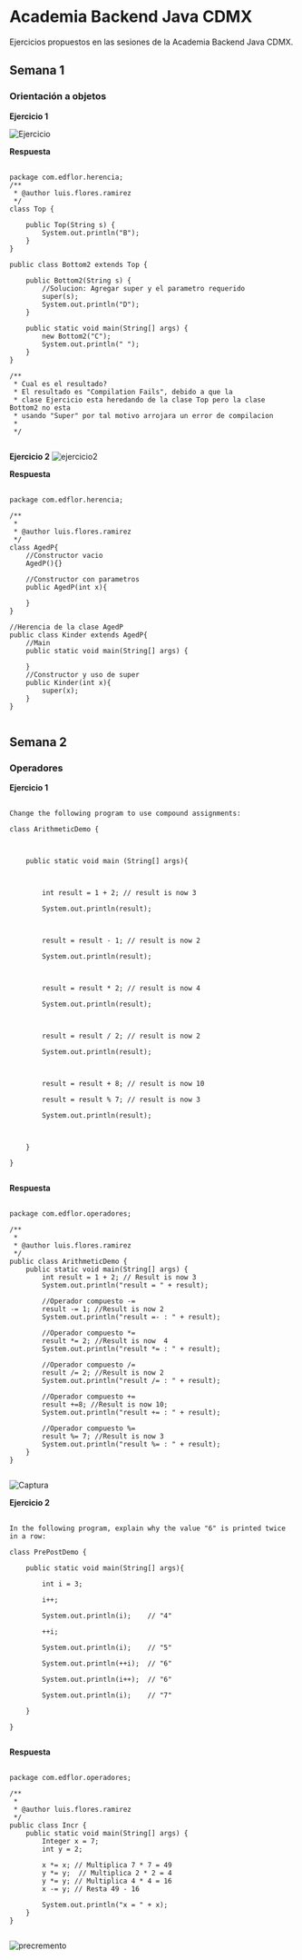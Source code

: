 # Academia Backend Java CDMX 
Ejercicios propuestos en las sesiones de la Academia Backend Java CDMX.

## Semana 1
### Orientación a objetos
**Ejercicio 1**

![Ejercicio](https://res.cloudinary.com/dvhl6xkqf/image/upload/v1627869371/Academia-Java.-CDMX/Ejercicios%20Academia-Java-CDMX/image001_t07ctl.png)

**Respuesta**
<pre>
    <code>
package com.edflor.herencia;
/**
 * @author luis.flores.ramirez
 */
class Top {

    public Top(String s) {
        System.out.println("B");
    }
}

public class Bottom2 extends Top {

    public Bottom2(String s) {
        //Solucion: Agregar super y el parametro requerido
        super(s);
        System.out.println("D");
    }

    public static void main(String[] args) {
        new Bottom2("C");
        System.out.println(" ");
    }
}

/**
 * Cual es el resultado?
 * El resultado es "Compilation Fails", debido a que la
 * clase Ejercicio esta heredando de la clase Top pero la clase Bottom2 no esta
 * usando "Super" por tal motivo arrojara un error de compilacion
 *
 */
    </code>
</pre>

**Ejercicio 2**
![ejercicio2](https://res.cloudinary.com/dvhl6xkqf/image/upload/v1627576234/Academia-Java.-CDMX/Ejercicios%20Academia-Java-CDMX/ejercicio2Herencia_btbiwb.png)

**Respuesta**
<pre>
    <code>
package com.edflor.herencia;

/**
 *
 * @author luis.flores.ramirez
 */
class AgedP{
    //Constructor vacio
    AgedP(){}
    
    //Constructor con parametros
    public AgedP(int x){
        
    }
}

//Herencia de la clase AgedP
public class Kinder extends AgedP{
    //Main
    public static void main(String[] args) {
        
    }
    //Constructor y uso de super
    public Kinder(int x){
        super(x);    
    }
}
    </code>
</pre>

## Semana 2
### Operadores
**Ejercicio 1**
<pre>
    <code>
Change the following program to use compound assignments:

class ArithmeticDemo {

 

    public static void main (String[] args){

         

        int result = 1 + 2; // result is now 3

        System.out.println(result);

 

        result = result - 1; // result is now 2

        System.out.println(result);

 

        result = result * 2; // result is now 4

        System.out.println(result);

 

        result = result / 2; // result is now 2

        System.out.println(result);

 

        result = result + 8; // result is now 10

        result = result % 7; // result is now 3

        System.out.println(result);

 

    }

}
    </code>
</pre>

**Respuesta**
<pre>
    <code>
package com.edflor.operadores;

/**
 *
 * @author luis.flores.ramirez
 */
public class ArithmeticDemo {
    public static void main(String[] args) {
        int result = 1 + 2; // Result is now 3
        System.out.println("result = " + result);
        
        //Operador compuesto -=
        result -= 1; //Result is now 2
        System.out.println("result =- : " + result);
        
        //Operador compuesto *=
        result *= 2; //Result is now  4
        System.out.println("result *= : " + result);
        
        //Operador compuesto /= 
        result /= 2; //Result is now 2
        System.out.println("result /= : " + result);
        
        //Operador compuesto +=
        result +=8; //Result is now 10;
        System.out.println("result += : " + result);
        
        //Operador compuesto %=
        result %= 7; //Result is now 3
        System.out.println("result %= : " + result);
    }
}
    </code>
</pre>

![Captura](https://res.cloudinary.com/dvhl6xkqf/image/upload/v1627588702/Academia-Java.-CDMX/Ejercicios%20Academia-Java-CDMX/ejercicio_operadores_dgwrin.png)

**Ejercicio 2**
<pre>
    <code>
In the following program, explain why the value "6" is printed twice in a row:

class PrePostDemo {

    public static void main(String[] args){

        int i = 3;

        i++;

        System.out.println(i);    // "4"

        ++i;                    

        System.out.println(i);    // "5"

        System.out.println(++i);  // "6"

        System.out.println(i++);  // "6"

        System.out.println(i);    // "7"

    }

}
    </code>
</pre>

**Respuesta**
<pre>
    <code>
package com.edflor.operadores;

/**
 *
 * @author luis.flores.ramirez
 */
public class Incr {
    public static void main(String[] args) {
        Integer x = 7;
        int y = 2;

        x *= x; // Multiplica 7 * 7 = 49  
        y *= y;  // Multiplica 2 * 2 = 4  
        y *= y; // Multiplica 4 * 4 = 16
        x -= y; // Resta 49 - 16 

        System.out.println("x = " + x);
    }
}
    </code>
</pre>
![precremento](https://res.cloudinary.com/dvhl6xkqf/image/upload/v1627589449/Academia-Java.-CDMX/Ejercicios%20Academia-Java-CDMX/precremento_vqkakz.png)

